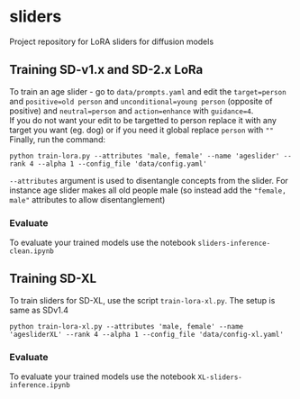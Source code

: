 # sliders
Project repository for LoRA sliders for diffusion models


## Training SD-v1.x and SD-2.x LoRa
To train an age slider - go to `data/prompts.yaml` and edit the `target=person` and `positive=old person` and `unconditional=young person` (opposite of positive) and `neutral=person` and `action=enhance` with `guidance=4`. <br>
If you do not want your edit to be targetted to person replace it with any target you want (eg. dog) or if you need it global replace `person` with `""`  <br>
Finally, run the command:
```
python train-lora.py --attributes 'male, female' --name 'ageslider' --rank 4 --alpha 1 --config_file 'data/config.yaml'
```

`--attributes` argument is used to disentangle concepts from the slider. For instance age slider makes all old people male (so instead add the `"female, male"` attributes to allow disentanglement)


### Evaluate 
To evaluate your trained models use the notebook `sliders-inference-clean.ipynb`


## Training SD-XL
To train sliders for SD-XL, use the script `train-lora-xl.py`. The setup is same as SDv1.4

```
python train-lora-xl.py --attributes 'male, female' --name 'agesliderXL' --rank 4 --alpha 1 --config_file 'data/config-xl.yaml'
```

### Evaluate 
To evaluate your trained models use the notebook `XL-sliders-inference.ipynb`
